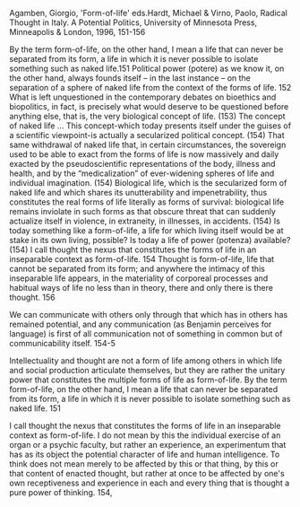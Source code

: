 ﻿Agamben, Giorgio, 'Form-of-life' eds.Hardt, Michael & Virno, Paolo, Radical Thought in Italy. A Potential Politics,  University of Minnesota Press, Minneapolis & London, 1996, 151-156

By the term form-of-life,  on the other hand, I mean a life that can never be separated from its form, a life in which it is never possible to isolate something such as naked life.151
Political power (potere) as we know it, on the other hand, always founds itself – in the last instance – on the separation of a sphere of naked life from the context of the forms of life. 152
What is left unquestioned in the contemporary debates on bioethics and biopolitics, in fact, is precisely what would deserve to be questioned before anything else, that is, the very biological concept of life. (153)
The concept of naked life ... This concept-which today presents itself under the guises of a scientific viewpoint-is actually a secularized political concept.  (154)
That same withdrawal of naked life that, in certain circumstances, the sovereign used to be able to exact from the forms of life is now massively and daily exacted by the pseudoscientific representations of the body, illness and health, and by the “medicalization” of ever-widening spheres of life and individual imagination. (154)
Biological life, which is the secularized form of naked life and which shares its unutterability and impenetrability, thus constitutes the real forms of life literally as forms of survival: biological life remains inviolate in such forms as that obscure threat that can suddenly actualize itself in violence, in extraneity, in illnesses, in accidents. (154)
Is today something like a form-of-life, a life for which living itself would be at stake in its own living, possible? Is today a life of power (potenza) available? (154)
I call thought the nexus that constitutes the forms of life in an inseparable context as form-of-life. 154
Thought is form-of-life, life that cannot be separated from its form; and anywhere the intimacy of this inseparable life appears, in the materiality of corporeal processes and habitual ways of life no less than in theory, there and only there is there thought. 156

We can communicate with others only through that which has in others has remained potential, and any communication (as Benjamin perceives for language) is first of all communication not of something in common but of communicability itself. 154-5

Intellectuality and thought are not a form of life among others in which life and social production articulate themselves, but they are rather the unitary power that constitutes the multiple forms of life as form-of-life.
By the term form-of-life, on the other hand, I mean a life that can never be separated from its form, a life in which it is never possible to isolate something such as naked life. 151

I call thought the nexus that constitutes the forms of life in an inseparable context as form-of-Iife. I do not mean by this the individual exercise of an organ or a psychic faculty, but rather an experience, an experimentum that has as its object the potential character of life and human intelligence. To think does not mean merely to be affected by this or that thing, by this or that content of enacted thought, but rather at once to be affected by one's own receptiveness and experience in each and every thing that is thought a pure power of thinking. 154,

